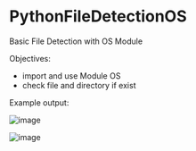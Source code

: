 # PythonFileDetectionOS
Basic File Detection with OS Module


Objectives:
- import and use Module OS
- check file and directory if exist

Example output:

![image](https://user-images.githubusercontent.com/97081479/179423375-ef186c26-1d2d-48fe-b7ee-aa1c4ebbcfd4.png)

![image](https://user-images.githubusercontent.com/97081479/179423400-2b57925a-acf1-4f3e-8d01-04502687dc48.png)
